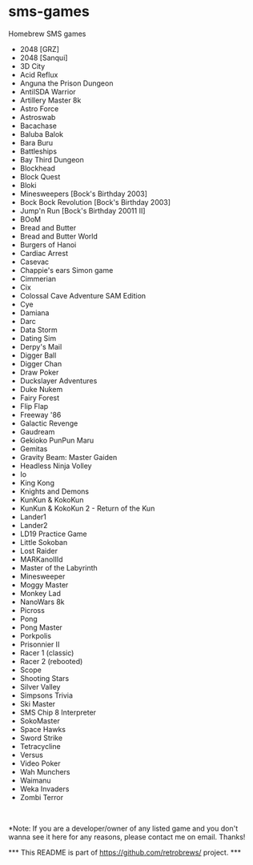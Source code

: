 # sms-games
Homebrew SMS games


- 2048 [GRZ]<br />
- 2048 [Sanqui]<br />
- 3D City<br />
- Acid Reflux<br />
- Anguna the Prison Dungeon<br />
- AntiISDA Warrior<br />
- Artillery Master 8k<br />
- Astro Force<br />
- Astroswab<br />
- Bacachase<br />
- Baluba Balok<br />
- Bara Buru<br />
- Battleships<br />
- Bay Third Dungeon<br />
- Blockhead<br />
- Block Quest<br />
- Bloki<br />
- Minesweepers [Bock's Birthday 2003]<br />
- Bock Bock Revolution [Bock's Birthday 2003]<br />
- Jump'n Run [Bock's Birthday 20011 II]<br />
- BOoM<br />
- Bread and Butter<br />
- Bread and Butter World<br />
- Burgers of Hanoi<br />
- Cardiac Arrest<br />
- Casevac<br />
- Chappie's ears Simon game<br />
- Cimmerian<br />
- Cix<br />
- Colossal Cave Adventure SAM Edition<br />
- Cye<br />
- Damiana<br />
- Darc<br />
- Data Storm<br />
- Dating Sim<br />
- Derpy's Mail<br />
- Digger Ball<br />
- Digger Chan<br />
- Draw Poker<br />
- Duckslayer Adventures<br />
- Duke Nukem<br />
- Fairy Forest<br />
- Flip Flap<br />
- Freeway '86<br />
- Galactic Revenge<br />
- Gaudream<br />
- Gekioko PunPun Maru<br />
- Gemitas<br />
- Gravity Beam: Master Gaiden<br />
- Headless Ninja Volley<br />
- Io<br />
- King Kong<br />
- Knights and Demons<br />
- KunKun & KokoKun<br />
- KunKun & KokoKun 2 - Return of the Kun<br />
- Lander1<br />
- Lander2<br />
- LD19 Practice Game<br />
- Little Sokoban<br />
- Lost Raider<br />
- MARKanoIIId<br />
- Master of the Labyrinth<br />
- Minesweeper<br />
- Moggy Master<br />
- Monkey Lad<br />
- NanoWars 8k<br />
- Picross<br />
- Pong<br />
- Pong Master<br />
- Porkpolis<br />
- Prisonnier II<br />
- Racer 1 (classic)<br />
- Racer 2 (rebooted)<br />
- Scope<br />
- Shooting Stars<br />
- Silver Valley<br />
- Simpsons Trivia<br />
- Ski Master<br />
- SMS Chip 8 Interpreter<br />
- SokoMaster<br />
- Space Hawks<br />
- Sword Strike<br />
- Tetracycline<br />
- Versus<br />
- Video Poker<br />
- Wah Munchers<br />
- Waimanu<br />
- Weka Invaders<br />
- Zombi Terror<br />
<br />

*Note: If you are a developer/owner of any listed game and you don't wanna see it here for any reasons, please contact me on email. Thanks!

*** This README is part of https://github.com/retrobrews/ project. ***
